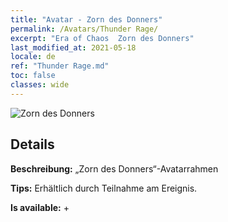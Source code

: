 ```yaml
---
title: "Avatar - Zorn des Donners"
permalink: /Avatars/Thunder Rage/
excerpt: "Era of Chaos  Zorn des Donners"
last_modified_at: 2021-05-18
locale: de
ref: "Thunder Rage.md"
toc: false
classes: wide
---
```

 ![Zorn des Donners](/images/a/avatarFrame_57.png)

## Details

 **Beschreibung:** „Zorn des Donners“-Avatarrahmen 

 **Tips:** Erhältlich durch Teilnahme am Ereignis. 

 **Is available:**  + 

